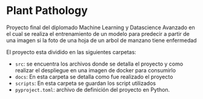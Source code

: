# Plant Pathology

Proyecto final del diplomado Machine Learning y Datascience Avanzado en el cual se realiza el entrenamiento de un modelo para predecir a partir de una imagen si la foto de una hoja de un arbol de manzano tiene enfermedad

El proyecto esta dividido en las siguientes carpetas:

* `src`: se encuentra los archivos donde se detalla el proyecto y como realizar el despliegue en una imagen de docker para consumirlo
* `docs`: En esta carpeta se detalla como fue realizado el proyecto
* `scripts`: En esta carpeta se guardan los script utilizados
* `pyproject.toml`: archivo de definición del proyecto en Python.
